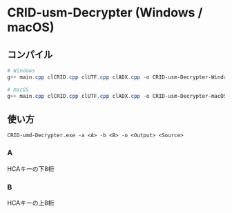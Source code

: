 # CRID-usm-Decrypter (Windows / macOS)
## コンパイル
```powershell
# Windows
g++ main.cpp clCRID.cpp clUTF.cpp clADX.cpp -o CRID-usm-Decrypter-Windows.exe -fexec-charset=CP932

# macOS
g++ main.cpp clCRID.cpp clUTF.cpp clADX.cpp -o CRID-usm-Decrypter-macOS
```
## 使い方  
```
CRID-umd-Decrypter.exe -a <A> -b <B> -o <Output> <Source>
```
### A
HCAキーの下8桁
### B
HCAキーの上8桁
